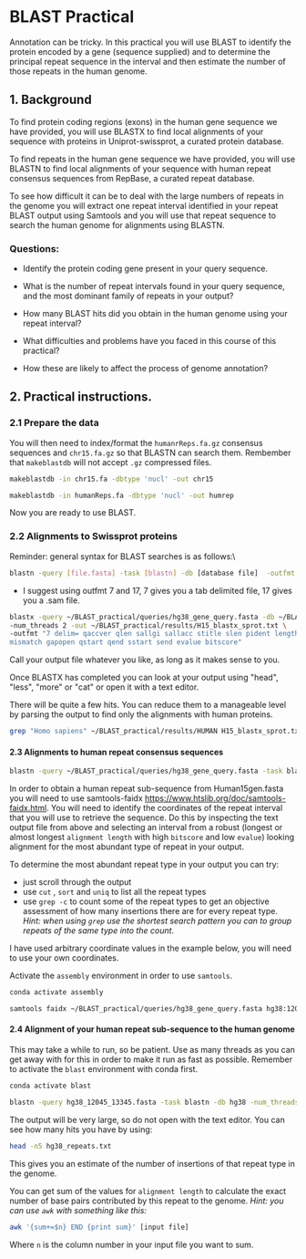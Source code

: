 
# BLAST Practical

Annotation can be tricky. In this practical you will use BLAST to identify the protein encoded by a gene (sequence supplied) and to determine the principal repeat sequence in the interval and then estimate the number of those repeats in the human genome.  

## 1. Background

To find protein coding regions (exons) in the human gene sequence we have provided, you will use BLASTX to find local alignments of your sequence with proteins in Uniprot-swissprot, a curated protein database. 

To find repeats in the human gene sequence we have provided, you will use BLASTN to find local alignments of your sequence with human repeat consensus sequences from RepBase, a curated repeat database. 

To see how difficult it can be to deal with the large numbers of repeats in the genome you will extract one repeat interval identified in your repeat BLAST output using Samtools and you will use that repeat sequence to search the human genome for alignments using BLASTN. 

### Questions:

- Identify the protein coding gene present in your query sequence. 

- What is the number of repeat intervals found in your query sequence, and the most dominant family of repeats in your output?

- How many BLAST hits did you obtain in the human genome using your repeat interval?

- What difficulties and problems have you faced in this course of this practical?

- How these are likely to affect the process of genome annotation?

## 2. Practical instructions.

### 2.1  Prepare the data

You will then need to index/format the `humanrReps.fa.gz` consensus sequences and `chr15.fa.gz` so that BLASTN can search them. Rembember that `makeblastdb` will not accept `.gz` compressed files. 

```bash
makeblastdb -in chr15.fa -dbtype 'nucl' -out chr15

makeblastdb -in humanReps.fa -dbtype 'nucl' -out humrep
```
Now you are ready to use BLAST.

### 2.2 Alignments to Swissprot proteins

Reminder: general syntax for BLAST searches is as follows:\

```bash
blastn -query [file.fasta] -task [blastn] -db [database file]  -outfmt [0 through 17] -out [outputfile]
```

- I suggest using outfmt 7 and 17, 7 gives you a tab delimited file, 17 gives you a .sam file. 

```bash
blastx -query ~/BLAST_practical/queries/hg38_gene_query.fasta -db ~/BLAST_practical/dbs/sprot \
-num_threads 2 -out ~/BLAST_practical/results/H15_blastx_sprot.txt \
-outfmt "7 delim= qaccver qlen sallgi sallacc stitle slen pident length \
mismatch gapopen qstart qend sstart send evalue bitscore"
```
Call your output file whatever you like, as long as it makes sense to you. 

Once BLASTX has completed you can look at your output using "head", "less", "more" or "cat" or open it with a text editor. 

There will be quite a few hits. You can reduce them to a manageable level by parsing the output to find only the alignments with human proteins.

```bash
grep "Homo sapiens" ~/BLAST_practical/results/HUMAN H15_blastx_sprot.txt | less
```

#### 2.3 Alignments to human repeat consensus sequences

```bash
blastn -query ~/BLAST_practical/queries/hg38_gene_query.fasta -task blastn -db ~/BLAST_practical/dbs/humrep -out ~/BLAST_practical/results/gene_blastn_humrep.txt -outfmt 7
```

In order to obtain a human repeat sub-sequence from Human15gen.fasta you will need to use samtools-faidx https://www.htslib.org/doc/samtools-faidx.html. You will need to identify the coordinates of the repeat interval that you will use to retrieve the sequence. Do this by inspecting the text output file from above and selecting an interval from a robust (longest or almost longest `alignment length`  with high `bitscore` and low `evalue`) looking alignment for the most abundant type of repeat in your output. 

To determine the most abundant repeat type in your output you can try:
- just scroll through the output
- use `cut` , `sort` and `uniq` to list all the repeat types
- use `grep -c` to count some of the repeat types to get an objective assessment of how many insertions there are for every repeat type. *Hint: when using `grep` use the shortest search pattern you can to group repeats of the same type into the count*.

I have used arbitrary coordinate values in the example below, you will need to use your own coordinates.

Activate the `assembly` environment in order to use `samtools`.

```bash
conda activate assembly

samtools faidx ~/BLAST_practical/queries/hg38_gene_query.fasta hg38:12045-12345 > ~/BLAST_practical/queries/hg38_12045-12345.fasta
```

#### 2.4 Alignment of your human repeat sub-sequence to the human genome

This may take a while to run, so be patient. Use as many threads as you can get away with for this in order to make it run as fast as possible. Remember to activate the `blast` environment with conda first. 

```bash
conda activate blast

blastn -query hg38_12045_13345.fasta -task blastn -db hg38 -num_threads 2 -out hg38_repeats.txt -outfmt 7
```

The output will be very large, so do not open with the text editor. You can see how many hits you have by using:

```bash
head -n5 hg38_repeats.txt

```
This gives you an estimate of the number of insertions of that repeat type in the genome.

You can get sum of the values for `alignment length` to calculate the exact number of base pairs contributed by this repeat to the genome. *Hint: you can use `awk` with something like this:*

```bash
awk '{sum+=$n} END {print sum}' [input file]
```
Where `n` is the column number in your input file you want to sum.


